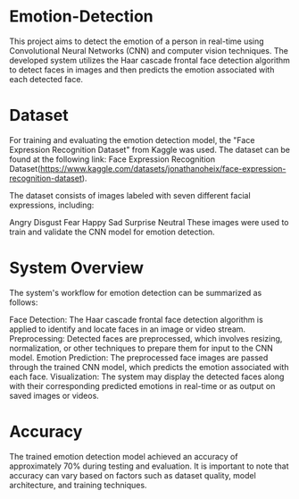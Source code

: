 # Emotion-Detection
This project aims to detect the emotion of a person in real-time using Convolutional Neural Networks (CNN) and computer vision techniques. The developed system utilizes the Haar cascade frontal face detection algorithm to detect faces in images and then predicts the emotion associated with each detected face.
# Dataset
For training and evaluating the emotion detection model, the "Face Expression Recognition Dataset" from Kaggle was used. 
The dataset can be found at the following link: Face Expression Recognition Dataset(https://www.kaggle.com/datasets/jonathanoheix/face-expression-recognition-dataset).

The dataset consists of images labeled with seven different facial expressions, including:

Angry
Disgust
Fear
Happy
Sad
Surprise
Neutral
These images were used to train and validate the CNN model for emotion detection.
# System Overview
The system's workflow for emotion detection can be summarized as follows:

Face Detection: The Haar cascade frontal face detection algorithm is applied to identify and locate faces in an image or video stream.
Preprocessing: Detected faces are preprocessed, which involves resizing, normalization, or other techniques to prepare them for input to the CNN model.
Emotion Prediction: The preprocessed face images are passed through the trained CNN model, which predicts the emotion associated with each face.
Visualization: The system may display the detected faces along with their corresponding predicted emotions in real-time or as output on saved images or videos.
# Accuracy 
The trained emotion detection model achieved an accuracy of approximately 70% during testing and evaluation. It is important to note that accuracy can vary based on factors such as dataset quality, model architecture, and training techniques.
